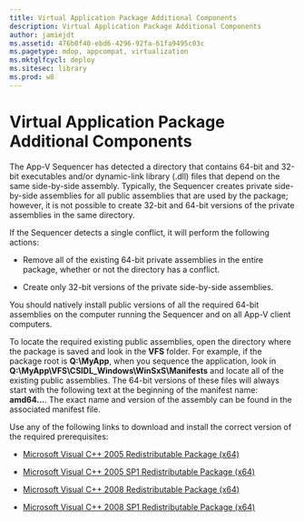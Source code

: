 ```yaml
---
title: Virtual Application Package Additional Components
description: Virtual Application Package Additional Components
author: jamiejdt
ms.assetid: 476b0f40-ebd6-4296-92fa-61fa9495c03c
ms.pagetype: mdop, appcompat, virtualization
ms.mktglfcycl: deploy
ms.sitesec: library
ms.prod: w8
---
```



# Virtual Application Package Additional Components


The App-V Sequencer has detected a directory that contains 64-bit and 32-bit executables and/or dynamic-link library (.dll) files that depend on the same side-by-side assembly. Typically, the Sequencer creates private side-by-side assemblies for all public assemblies that are used by the package; however, it is not possible to create 32-bit and 64-bit versions of the private assemblies in the same directory.

If the Sequencer detects a single conflict, it will perform the following actions:

-   Remove all of the existing 64-bit private assemblies in the entire package, whether or not the directory has a conflict.

-   Create only 32-bit versions of the private side-by-side assemblies.

You should natively install public versions of all the required 64-bit assemblies on the computer running the Sequencer and on all App-V client computers.

To locate the required existing public assemblies, open the directory where the package is saved and look in the **VFS** folder. For example, if the package root is **Q:\\MyApp**, when you sequence the application, look in **Q:\\MyApp\\VFS\\CSIDL\_Windows\\WinSxS\\Manifests** and locate all of the existing public assemblies. The 64-bit versions of these files will always start with the following text at the beginning of the manifest name: **amd64…**. The exact name and version of the assembly can be found in the associated manifest file.

Use any of the following links to download and install the correct version of the required prerequisites:

-   [Microsoft Visual C++ 2005 Redistributable Package (x64)](http://go.microsoft.com/fwlink/?LinkId=152697)

-   [Microsoft Visual C++ 2005 SP1 Redistributable Package (x64)](http://go.microsoft.com/fwlink/?LinkId=152698)

-   [Microsoft Visual C++ 2008 Redistributable Package (x64)](http://go.microsoft.com/fwlink/?LinkId=152699)

-   [Microsoft Visual C++ 2008 SP1 Redistributable Package (x64)](http://go.microsoft.com/fwlink/?LinkId=152700)

 

 





